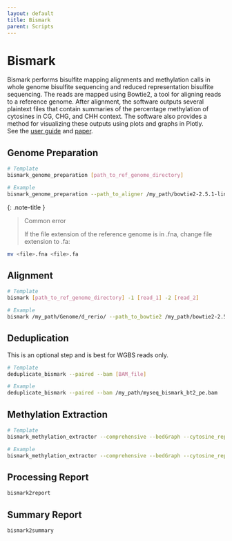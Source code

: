 ```yaml
---
layout: default
title: Bismark
parent: Scripts
---
```


# Bismark
Bismark performs bisulfite mapping alignments and methylation calls in whole genome bisulfite sequencing and reduced representation bisulfite sequencing. The reads are mapped using Bowtie2, a tool for aligning reads to a reference genome. After alignment, the software outputs several plaintext files that contain summaries of the percentage methylation of cytosines in CG, CHG, and CHH context. The software also provides a method for visualizing these outputs using plots and graphs in Plotly.  
See the [user guide](https://felixkrueger.github.io/Bismark/) and [paper](https://www.ncbi.nlm.nih.gov/pmc/articles/PMC3102221/).

## Genome Preparation
```bash
# Template
bismark_genome_preparation [path_to_ref_genome_directory]

# Example
bismark_genome_preparation --path_to_aligner /my_path/bowtie2-2.5.1-linux-x86_64/ /my_path/Genome/Human_Genome_GRCh38.p14/ncbi_dataset/data/GCF_000001405.40_RefSeq/ 
```

{: .note-title }
> Common error
> 
> If the file extension of the reference genome is in .fna, change file extension to .fa:
```bash
mv <file>.fna <file>.fa
```

## Alignment
```bash
# Template
bismark [path_to_ref_genome_directory] -1 [read_1] -2 [read_2]

# Example
bismark /my_path/Genome/d_rerio/ --path_to_bowtie2 /my_path/bowtie2-2.5.1-linux-x86_64 -1 /my_sequences/read_1.fq -2 /my_sequences/read_2.fq
```

## Deduplication
This is an optional step and is best for WGBS reads only.
```bash
# Template
deduplicate_bismark --paired --bam [BAM_file]

# Example
deduplicate_bismark --paired --bam /my_path/myseq_bismark_bt2_pe.bam
```

## Methylation Extraction
```bash
# Template
bismark_methylation_extractor --comprehensive --bedGraph --cytosine_report --genome_folder [path_to_ref_genome_directory] [BAM_file]

# Example
bismark_methylation_extractor --comprehensive --bedGraph --cytosine_report --genome_folder /my_path/Genome/d_rerio/ myseq_bismark_bt2_pe.deduplicated.bam
```

## Processing Report
```bash
bismark2report
```

## Summary Report
```bash
bismark2summary
```